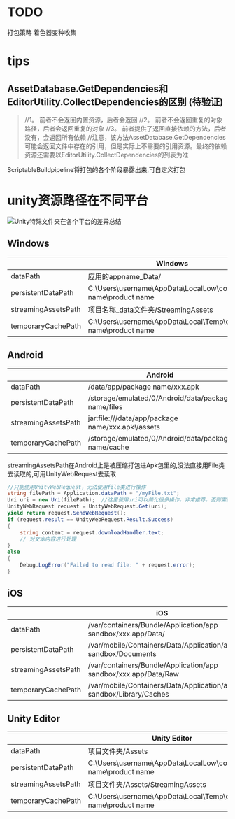 ﻿# TODO
打包策略
着色器变种收集


# tips
##  AssetDatabase.GetDependencies和EditorUtility.CollectDependencies的区别 (待验证)
> //1。 前者不会返回内置资源，后者会返回
> //2。 前者不会返回重复的对象路径，后者会返回重复的对象
> //3。 前者提供了返回直接依赖的方法，后者没有，会返回所有依赖
> //注意，该方法AssetDatabase.GetDependencies可能会返回文件中存在的引用，但是实际上不需要的引用资源。最终的依赖资源还需要以EditorUtility.CollectDependencies的列表为准


ScriptableBuildpipeline将打包的各个阶段暴露出来,可自定义打包


# unity资源路径在不同平台
![Unity特殊文件夹在各个平台的差异总结](https://blog.csdn.net/Nbin_Newby/article/details/131458148)
## Windows

|                     | Windows                                                        |
|---------------------|----------------------------------------------------------------|
| dataPath            | 应用的appname_Data/                                               |
| persistentDataPath  | C:\Users\username\AppData\LocalLow\company name\product name   |
| streamingAssetsPath | 项目名称_data文件夹/StreamingAssets                                   |
| temporaryCachePath  | C:\Users\username\AppData\Local\Temp\company name\product name |

## Android

|                     | Android                                             |
|---------------------|-----------------------------------------------------|
| dataPath            | /data/app/package name/xxx.apk                      |
| persistentDataPath  | /storage/emulated/0/Android/data/package name/files |
| streamingAssetsPath | jar:file:///data/app/package name/xxx.apk!/assets   |
| temporaryCachePath  | /storage/emulated/0/Android/data/package name/cache |

streamingAssetsPath在Android上是被压缩打包进Apk包里的,没法直接用File类去读取的,可用UnityWebRequest去读取

```csharp
//只能使用UnityWebRequest，无法使用file类进行操作
string filePath = Application.dataPath + "/myFile.txt";
Uri uri = new Uri(filePath);  //这里使用uri可以简化很多操作，非常推荐，否则需要自己根据不同平台做处理
UnityWebRequest request = UnityWebRequest.Get(uri);
yield return request.SendWebRequest();
if (request.result == UnityWebRequest.Result.Success)
{
    string content = request.downloadHandler.text;
    // 对文本内容进行处理
}
else
{
    Debug.LogError("Failed to read file: " + request.error);
}

```
## iOS

|                     | iOS                                                                |
|---------------------|--------------------------------------------------------------------|
| dataPath            | /var/containers/Bundle/Application/app sandbox/xxx.app/Data/       |
| persistentDataPath  | /var/mobile/Containers/Data/Application/app sandbox/Documents      |
| streamingAssetsPath | /var/containers/Bundle/Application/app sandbox/xxx.app/Data/Raw    |
| temporaryCachePath  | /var/mobile/Containers/Data/Application/app sandbox/Library/Caches |

## Unity Editor

|                     | Unity Editor                                                   |
|---------------------|----------------------------------------------------------------|
| dataPath            | 项目文件夹/Assets                                                   |
| persistentDataPath  | C:\Users\username\AppData\LocalLow\company name\product name   |
| streamingAssetsPath | 项目文件夹/Assets/StreamingAssets                                   |
| temporaryCachePath  | C:\Users\username\AppData\Local\Temp\company name\product name |